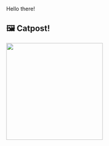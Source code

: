 Hello there!



## 🖼️ Catpost!

<sub>
    <img src="https://cdn2.thecatapi.com/images/dFYIgIKYf.jpg" height="256">
</sub>

